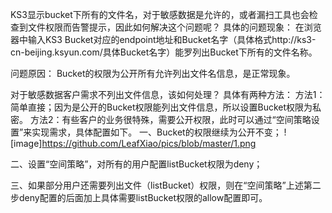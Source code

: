  KS3显示bucket下所有的文件名，对于敏感数据是允许的，或者漏扫工具也会检查到文件权限而告警提示，因此如何解决这个问题呢？
 具体的问题现象：
 在浏览器中输入KS3 Bucket对应的endpoint地址和Bucket名字（具体格式http://ks3-cn-beijing.ksyun.com/具体Bucket名字）能罗列出Bucket下所有的文件名称。
 
 问题原因：
 Bucket的权限为公开所有允许列出文件名信息，是正常现象。
 
 对于敏感数据客户需求不列出文件信息，该如何处理？
 具体有两种方法：
 方法1：简单直接；因为是公开的Bucket权限能列出文件信息，所以设置Bucket权限为私密。
 方法2：有些客户的业务很特殊，需要公开权限，此时可以通过“空间策略设置”来实现需求，具体配置如下。
 一、Bucket的权限继续为公开不变；
![image]https://github.com/LeafXiao/pics/blob/master/1.png

 二、设置“空间策略”，对所有的用户配置listBucket权限为deny；
 
 三、如果部分用户还需要列出文件（listBucket）权限，则在“空间策略”上述第二步deny配置的后面加上具体需要listBucket权限的allow配置即可。
 
 
 
 
 

